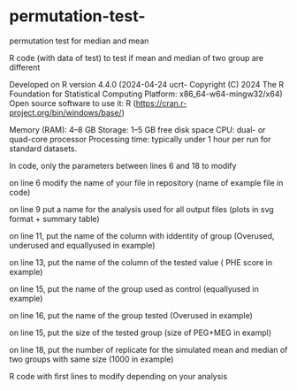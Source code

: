# permutation-test-
permutation test for median and mean

R code (with data of test) to test if mean and median of two group are different 

Developed on R version 4.4.0 (2024-04-24 ucrt- Copyright (C) 2024 The R Foundation for Statistical Computing Platform: x86_64-w64-mingw32/x64) Open source software to use it: R (https://cran.r-project.org/bin/windows/base/)

Memory (RAM): 4–8 GB Storage: 1–5 GB free disk space CPU: dual- or quad-core processor Processing time: typically under 1 hour per run for standard datasets.

In code, only the parameters between lines 6 and 18 to modify

on line 6 modify the name of your file in repository (name of example file in code)

on line 9 put a name for the analysis used for all output files (plots in svg format + summary table)

on line 11, put the name of the column with iddentity of group (Overused, underused and equallyused in example)

on line 13, put the name of the column of the tested value ( PHE score in example)

on line 15, put the name of the group used as control (equallyused in example)

on line 16, put the name of the group tested (Overused in example)

on line 15, put the size of the tested group (size of PEG+MEG in exampl)

on line 18, put the number of replicate for the simulated mean and median of two groups with  same size  (1000 in example)


R code with first lines to modify depending on your analysis
